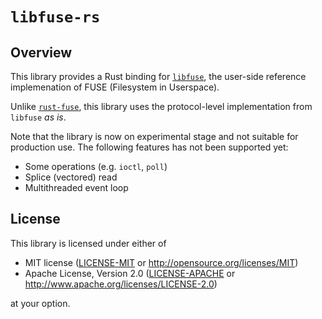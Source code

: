 # `libfuse-rs`

## Overview

This library provides a Rust binding for [`libfuse`], the user-side reference implemenation of FUSE (Filesystem in Userspace).

Unlike [`rust-fuse`], this library uses the protocol-level implementation from `libfuse` *as is*.

Note that the library is now on experimental stage and not suitable for production use.
The following features has not been supported yet:

* Some operations (e.g. `ioctl`, `poll`)
* Splice (vectored) read
* Multithreaded event loop

## License

This library is licensed under either of

* MIT license ([LICENSE-MIT](LICENSE-MIT) or http://opensource.org/licenses/MIT)
* Apache License, Version 2.0 ([LICENSE-APACHE](LICENSE-APACHE) or http://www.apache.org/licenses/LICENSE-2.0)

at your option.

<!-- links -->

[`libfuse`]: https://github.com/libfuse/libfuse
[`rust-fuse`]: https://github.com/zargony/rust-fuse